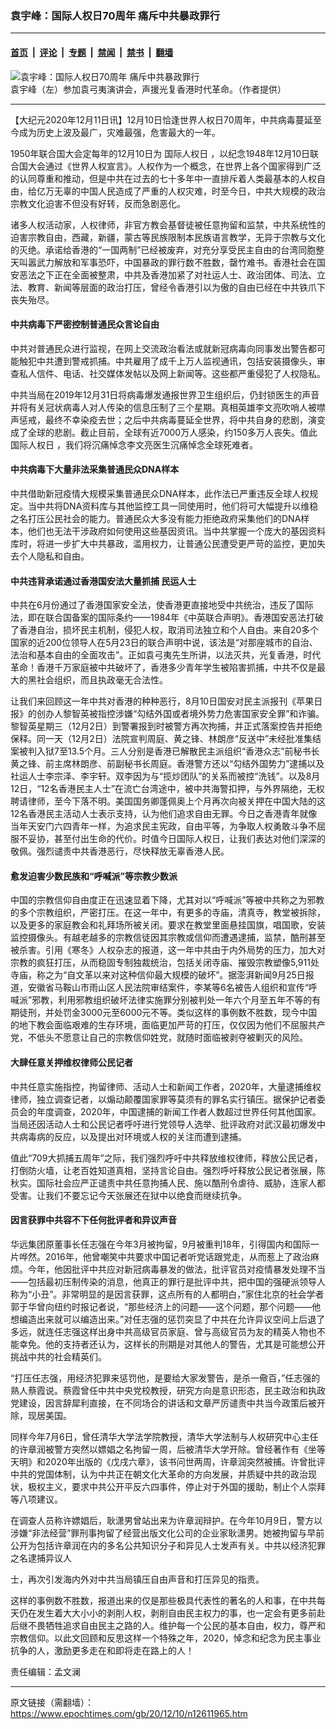 ### 袁宇峰：国际人权日70周年 痛斥中共暴政罪行

---

#### [首页](../../../..?n12611965) &nbsp;|&nbsp; [评论](../../../../../epoch-comment?n12611965) &nbsp;|&nbsp; [专题](../../../../../epoch-special?n12611965) &nbsp;|&nbsp; [禁闻](../../../../../epoch-news?n12611965) &nbsp;|&nbsp; [禁书](../../../../../books?n12611965) &nbsp;|&nbsp; [翻墙](https://github.com/gfw-breaker/nogfw/blob/master/README.md?n12611965)


<div><img alt="袁宇峰：国际人权日70周年 痛斥中共暴政罪行" class="attachment-djy_600_400 size-djy_600_400 wp-post-image" src="https://i.epochtimes.com/assets/uploads/2020/12/Screenshot-2020-12-10-at-4.10.34-PM-600x400.png"/>
<div class="caption">
 袁宇峰（左）参加袁弓夷演讲会，声援光复香港时代革命。（作者提供）
</div></div><hr/><div class="post_content" id="artbody" itemprop="articleBody">
 <!-- article content begin -->
 <p>
  【大纪元2020年12月11日讯】12月10日恰逢世界人权日70周年，中共病毒蔓延至今成为历史上波及最广，灾难最强，危害最大的一年。
 </p>
 <p>
  1950年联合国大会定每年的12月10日为
  <ok href="https://www.epochtimes.com/gb/tag/%E5%9B%BD%E9%99%85%E4%BA%BA%E6%9D%83%E6%97%A5.html">
   国际人权日
  </ok>
  ，以纪念1948年12月10日联合国大会通过《世界人权宣言》。人权作为一个概念，在世界上各个国家得到广泛的认同尊重和推动，但是中共在过去的七十多年中一直排斥着人类最基本的人权自由，给亿万无辜的中国人民造成了严重的人权灾难，时至今日，中共大规模的政治宗教文化迫害不但没有好转，反而急剧恶化。
 </p>
 <p>
  诸多人权活动家，人权律师，非官方教会基督徒被任意拘留和监禁，中共系统性的迫害宗教自由，西藏，新疆，蒙古等民族限制本民族语言教学，无异于宗教与文化的灭绝。承诺给香港的“一国两制”已经被废弃，对充分享受民主自由的台湾同胞整天叫嚣武力解放和军事恐吓，中国暴政的罪行数不胜数，罄竹难书。香港社会在国安恶法之下正在全面被整肃，中共及香港加紧了对社运人士、政治团体、司法、立法、教育、新闻等层面的政治打压，曾经令香港引以为傲的自由已经在中共铁爪下丧失殆尽。
 </p>
 <h4>
  中共病毒下严密控制普通民众言论自由
 </h4>
 <p>
  中共对普通民众进行监视，在网上交流政治看法或就新冠病毒向同事发出警告都可能触犯中共遭到警戒抓捕。中共雇用了成千上万人监视通讯，包括安装摄像头，审查私人信件、电话、社交媒体发帖以及网上新闻等。这些都严重侵犯了人权隐私。
 </p>
 <p>
  中共当局在2019年12月31日将病毒爆发通报世界卫生组织后，仍封锁医生的声音并将有关冠状病毒人对人传染的信息压制了三个星期。真相英雄李文亮吹哨人被噤声惩戒，最终不幸染疫去世；之后中共病毒蔓延全世界，将中共自身的悲剧，演变成了全球的悲剧。截止目前，全球有近7000万人感染，约150多万人丧失。值此
  <ok href="https://www.epochtimes.com/gb/tag/%E5%9B%BD%E9%99%85%E4%BA%BA%E6%9D%83%E6%97%A5.html">
   国际人权日
  </ok>
  ，我们将沉痛悼念李文亮医生沉痛悼念全球死难者。
 </p>
 <h4>
  中共病毒下大量非法采集普通民众DNA样本
 </h4>
 <p>
  中共借助新冠疫情大规模采集普通民众DNA样本，此作法已严重违反全球人权规定。当中共将DNA资料库与其他监控工具一同使用时，他们将可大幅提升以维稳之名打压公民社会的能力。普通民众大多没有能力拒绝政府采集他们的DNA样本，他们也无法干涉政府如何使用这些基因资讯。当中共掌握一个庞大的基因资料库时，将进一步扩大中共暴政，滥用权力，让普通公民遭受更严苛的监控，更加失去个人隐私和自由。
 </p>
 <h4>
  中共违背承诺通过香港国安法大量抓捕
  <ok href="https://www.epochtimes.com/gb/tag/%E6%B0%91%E8%BF%90%E4%BA%BA%E5%A3%AB.html">
   民运人士
  </ok>
 </h4>
 <p>
  中共在6月份通过了香港国家安全法，使香港更直接地受中共统治，违反了国际法，即在联合国备案的国际条约——1984年《中英联合声明》。香港国安恶法打破了香港自治，损坏民主机制，侵犯人权，取消司法独立和个人自由。来自20多个国家的近200位领导人在5月23日的联合声明中说，该法是“对那座城市的自治、法治和基本自由的全面攻击”。正如袁弓夷先生所讲，以法灭共，光复香港，时代革命！香港千万家庭被中共破坏了，香港多少青年学生被陷害抓捕，中共不仅是最大的黑社会组织，而且执政毫无合法性。
 </p>
 <p>
  让我们来回顾这一年中共对香港的种种恶行，8月10日国安对民主派报刊《苹果日报》的创办人黎智英被指控涉嫌“勾结外国或者境外势力危害国家安全罪”和诈骗。黎智英星期三（12月2日）到警署报到时被警方再次拘捕，并正式落案控告并拒绝保释。同一天（12月2日）法院宣判周庭、黄之锋、林朗彦“反送中”未经批准集结案被判入狱7至13.5个月。三人分别是香港已解散民主派组织“香港众志”前秘书长黄之锋、前主席林朗彦、前副秘书长周庭。香港警方还以“勾结外国势力”逮捕以及社运人士李宗泽、李宇轩。双李因为与“揽炒团队”的关系而被控“洗钱”。以及8月12日，“12名香港民主人士”在流亡台湾途中，被中共海警扣押，与外界隔绝，无权聘请律师，至今下落不明。美国国务卿蓬佩奥上个月再次向被关押在中国大陆的这12名香港民主活动人士表示支持，认为他们追求自由无罪。今日之香港青年就像当年天安门六四青年一样，为追求民主宪政，自由平等，为争取人权勇敢斗争不屈服不妥协，甚至付出生命的代价。时值今日国际人权日，让我们表达对他们深深的敬佩。强烈谴责中共香港恶行，尽快释放无辜香港人民。
 </p>
 <h4>
  愈发迫害少数民族和“呼喊派”等宗教少数派
 </h4>
 <p>
  中国的宗教信仰自由度正在迅速显着下降，尤其对以“呼喊派”等被中共称之为邪教的多个宗教组织，严密打压。在这一年中，有更多的寺庙，清真寺，教堂被拆除，以及更多的家庭教会和礼拜场所被关闭。要求在教堂里面悬挂国旗，唱国歌，安装监控摄像头。有越老越多的宗教信徒因其宗教或信仰而遭遇逮捕，监禁，酷刑甚至被杀害。引用《寒冬》人权杂志的报道，这一年中共由于内外局势的压力，加大对宗教的疯狂打压，从而稳固专制独裁统治，包括关闭寺庙、摧毁宗教塑像5,911处寺庙，称之为“自文革以来对这种信仰最大规模的破坏”。据澎湃新闻9月25日报道，安徽省马鞍山市雨山区人民法院审结案件，李某等6名被告人组织和宣传“呼喊派”邪教，利用邪教组织破坏法律实施罪分别被判处一年六个月至五年不等的有期徒刑，并处罚金3000元至6000元不等。类似这样的事例数不胜数，现今中国的地下教会面临艰难的生存环境，面临更加严苛的打压，仅仅因为他们不屈服共产党，不低头不愿意让自己的宗教信仰姓党，就随时面临被剥夺被剿灭的风险。
 </p>
 <h4>
  大肆任意关押维权律师公民记者
 </h4>
 <p>
  中共任意实施指控，拘留律师、活动人士和新闻工作者，2020年，大量逮捕维权律师，独立调查记者，以煽动颠覆国家罪等莫须有的罪名实行镇压。据保护记者委员会的年度调查，2020年，中国逮捕的新闻工作者人数超过世界任何其他国家。当局还因活动人士和公民记者呼吁进行党领导人选举、批评政府对武汉最初爆发中共病毒病的反应，以及提出对环境或人权的关注而遭到逮捕。
 </p>
 <p>
  值此“709大抓捕五周年”之际，我们强烈呼吁中共释放维权律师，释放公民记者，打倒防火墙，让老百姓知道真相，坚持言论自由。强烈呼吁释放公民记者张展，陈秋实。国际社会应严正谴责中共任意拘捕人民、施以酷刑令虐待、威胁，连家人都受害。让我们不要忘记今天张展还在狱中以绝食而继续抗争。
 </p>
 <h4>
  因言获罪中共容不下任何批评者和异议声音
 </h4>
 <p>
  华远集团原董事长任志强在今年3月被拘留，9月被重判18年，引得国内和国际一片哗然。2016年，他曾嘲笑中共要求中国记者听党话跟党走，从而惹上了政治麻烦。今年，他因批评中共应对新冠病毒暴发的做法，批评官员对疫情暴发处理不当——包括最初压制传染的消息，他真正的罪行是批评中共，把中国的强硬派领导人称为“小丑”。非常明显的是因言获罪，这点所有的人都明白，”家住北京的社会学者郭于华曾向纽约时报记者说，“那些经济上的问题——这个问题，那个问题——他想编造出来就可以编造出来。”对任志强的惩罚突显了中共在允许异议空间上后退了多远，就连任志强这样出身中共高级官员家庭、曾与高级官员为友的精英人物也不能幸免。他的支持者还认为，这样长的刑期是对其他人的警告，尤其是可能想公开挑战中共的社会精英们。
 </p>
 <p>
  “打压任志强，用经济犯罪来惩罚他，是要给大家发警告，是杀一儆百，”任志强的熟人蔡霞说。蔡霞曾任中共中央党校教授，研究方向是意识形态，民主政治和执政党建设，因言辞犀利直接，在不同场合的讲话和文章严厉谴责中共当今政策后被开除，现居美国。
 </p>
 <p>
  同样今年7月6日，曾任清华大学法学院教授，清华大学法制与人权研究中心主任的许章润被警方突然以嫖娼之名拘留一周，后被清华大学开除。曾经著作有《坐等天明》和2020年出版的《戊戌六章》，该书问世两周，许章润突然被捕。许曾批评中共的党国体制，认为中共正在朝文化大革命的方向发展，并质疑中共的政治现状，极权主义，要求中共公开平反六四事件，停止对于外国的援助，制止个人崇拜等八项建议。
 </p>
 <p>
  在调查人员称许嫖娼后，耿潇男曾站出来为许章润辩护。在今年10月9日，警方以涉嫌“非法经营”罪刑事拘留了经营出版文化公司的企业家耿潇男。她被拘留与早前公开为包括许章润在内的多名公共知识分子和异见人士发声有关。中共以经济犯罪之名逮捕异议人
 </p>
 <p>
  士，再次引发海内外对中共当局镇压自由声音和打压异见的指责。
 </p>
 <p>
  这样的事例数不胜数，报道出来的仅是那些极具代表性的著名的人和事，在中共每天仍在发生着大大小小的剥削人权，剥削自由民主权力的事，也一定会有更多前赴后继不畏牺牲追求自由民主之路的人。维护每一个公民的基本自由，权力，尊严和宗教信仰。以此文回顾和反思这样一个特殊之年，2020，悼念和纪念为民主事业抗争的人，激励更多走在和即将走在路上的人！
 </p>
 <p>
  责任编辑：孟文澜
 </p>
 <div id="gtx-trans" style="position: absolute; left: 496px; top: 820.644px;">
 </div>
 <!-- article content end -->
 <div id="below_article_ad">
 </div>
</div>


---

原文链接（需翻墙）：https://www.epochtimes.com/gb/20/12/10/n12611965.htm